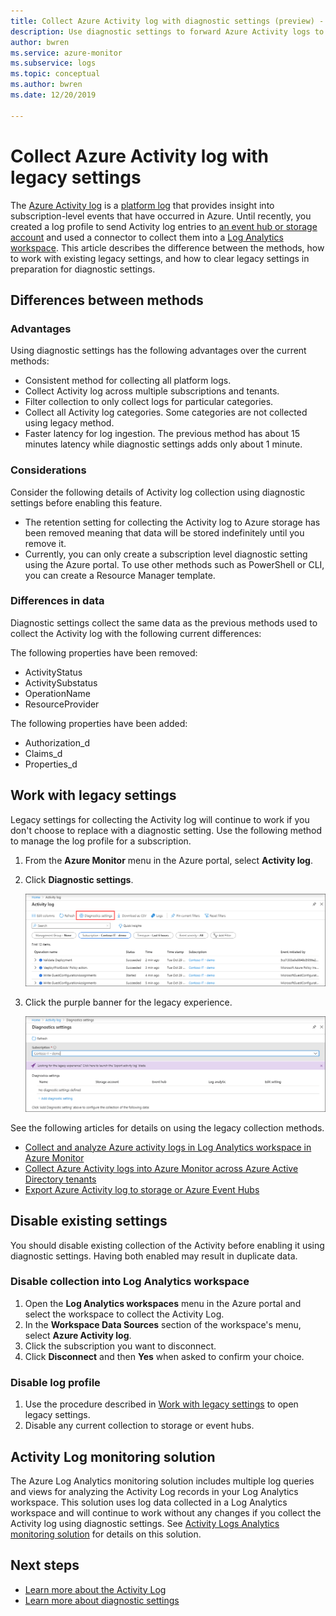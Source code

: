 ```yaml
---
title: Collect Azure Activity log with diagnostic settings (preview) - Azure Monitor | Microsoft Docs
description: Use diagnostic settings to forward Azure Activity logs to Azure Monitor Logs, Azure storage, or Azure Event Hubs.
author: bwren
ms.service: azure-monitor
ms.subservice: logs
ms.topic: conceptual
ms.author: bwren
ms.date: 12/20/2019

---
```


# Collect Azure Activity log with legacy settings
The [Azure Activity log](platform-logs-overview.md) is a [platform log](platform-logs-overview.md) that provides insight into subscription-level events that have occurred in Azure. Until recently, you created a log profile to send Activity log entries to [an event hub or storage account](activity-log-export.md) and used a connector to collect them into a [Log Analytics workspace](activity-log-collect.md). This article describes the difference between the methods, how to work with existing legacy settings, and how to clear legacy settings in preparation for diagnostic settings.


## Differences between methods

### Advantages
Using diagnostic settings has the following advantages over the current methods:

- Consistent method for collecting all platform logs.
- Collect Activity log across multiple subscriptions and tenants.
- Filter collection to only collect logs for particular categories.
- Collect all Activity log categories. Some categories are not collected using legacy method.
- Faster latency for log ingestion. The previous method has about 15 minutes latency while diagnostic settings adds only about 1 minute.
  
### Considerations
Consider the following details of Activity log collection using diagnostic settings before enabling this feature.

- The retention setting for collecting the Activity log to Azure storage has been removed meaning that data will be stored indefinitely until you remove it.
- Currently, you can only create a subscription level diagnostic setting using the Azure portal. To use other methods such as PowerShell or CLI, you can create a Resource Manager template.


### Differences in data
Diagnostic settings collect the same data as the previous methods used to collect the Activity log with the following current differences:

The following properties have been removed:

- ActivityStatus
- ActivitySubstatus
- OperationName
- ResourceProvider 

The following properties have been added:

- Authorization_d
- Claims_d
- Properties_d

## Work with legacy settings
Legacy settings for collecting the Activity log will continue to work if you don't choose to replace with a diagnostic setting. Use the following method to manage the log profile for a subscription.

1. From the **Azure Monitor** menu in the Azure portal, select **Activity log**.
3. Click **Diagnostic settings**.
   
   ![Diagnostic settings](media/diagnostic-settings-subscription/diagnostic-settings.png)
   
4. Click the purple banner for the legacy experience. 

    ![Legacy experience](media/diagnostic-settings-subscription/legacy-experience.png)


See the following articles for details on using the legacy collection methods.

- [Collect and analyze Azure activity logs in Log Analytics workspace in Azure Monitor](activity-log-collect.md)
- [Collect Azure Activity logs into Azure Monitor across Azure Active Directory tenants](activity-log-collect-tenants.md)
- [Export Azure Activity log to storage or Azure Event Hubs](activity-log-export.md)

## Disable existing settings
You should disable existing collection of the Activity before enabling it using diagnostic settings. Having both enabled may result in duplicate data.

### Disable collection into Log Analytics workspace

1. Open the **Log Analytics workspaces** menu in the Azure portal and select the workspace to collect the Activity Log.
2. In the **Workspace Data Sources** section of the workspace's menu, select **Azure Activity log**.
3. Click the subscription you want to disconnect.
4. Click **Disconnect** and then **Yes** when asked to confirm your choice.

### Disable log profile

1. Use the procedure described in [Work with legacy settings](#work-with-legacy-settings) to open legacy settings.
2. Disable any current collection to storage or event hubs. 



## Activity Log monitoring solution
The Azure Log Analytics monitoring solution includes multiple log queries and views for analyzing the Activity Log records in your Log Analytics workspace. This solution uses log data collected in a Log Analytics workspace and will continue to work without any changes if you collect the Activity log using diagnostic settings. See [Activity Logs Analytics monitoring solution](activity-log-collect.md#activity-logs-analytics-monitoring-solution) for details on this solution.

## Next steps

* [Learn more about the Activity Log](../../azure-resource-manager/resource-group-audit.md)
* [Learn more about diagnostic settings](diagnostic-settings.md)
